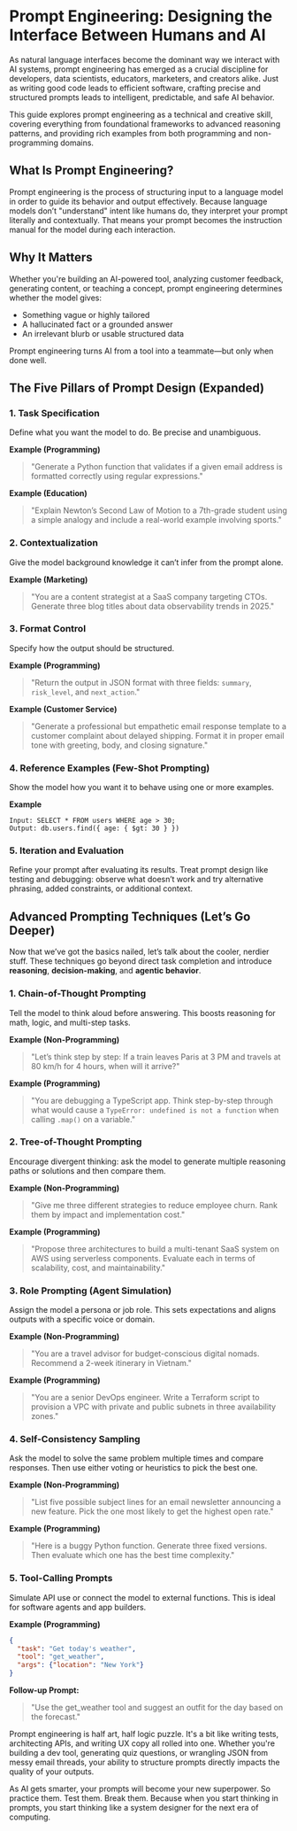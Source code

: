 # Prompt Engineering: Designing the Interface Between Humans and AI

As natural language interfaces become the dominant way we interact with AI systems, prompt engineering has emerged as a crucial discipline for developers, data scientists, educators, marketers, and creators alike. Just as writing good code leads to efficient software, crafting precise and structured prompts leads to intelligent, predictable, and safe AI behavior.

This guide explores prompt engineering as a technical and creative skill, covering everything from foundational frameworks to advanced reasoning patterns, and providing rich examples from both programming and non-programming domains.

## What Is Prompt Engineering?

Prompt engineering is the process of structuring input to a language model in order to guide its behavior and output effectively. Because language models don’t "understand" intent like humans do, they interpret your prompt literally and contextually. That means your prompt becomes the instruction manual for the model during each interaction.

## Why It Matters

Whether you're building an AI-powered tool, analyzing customer feedback, generating content, or teaching a concept, prompt engineering determines whether the model gives:

* Something vague or highly tailored
* A hallucinated fact or a grounded answer
* An irrelevant blurb or usable structured data

Prompt engineering turns AI from a tool into a teammate—but only when done well.


## The Five Pillars of Prompt Design (Expanded)

### 1. Task Specification

Define what you want the model to do. Be precise and unambiguous.

**Example (Programming)**

> "Generate a Python function that validates if a given email address is formatted correctly using regular expressions."

**Example (Education)**

> "Explain Newton’s Second Law of Motion to a 7th-grade student using a simple analogy and include a real-world example involving sports."

### 2. Contextualization

Give the model background knowledge it can’t infer from the prompt alone.

**Example (Marketing)**

> "You are a content strategist at a SaaS company targeting CTOs. Generate three blog titles about data observability trends in 2025."

### 3. Format Control

Specify how the output should be structured.

**Example (Programming)**

> "Return the output in JSON format with three fields: `summary`, `risk_level`, and `next_action`."

**Example (Customer Service)**

> "Generate a professional but empathetic email response template to a customer complaint about delayed shipping. Format it in proper email tone with greeting, body, and closing signature."

### 4. Reference Examples (Few-Shot Prompting)

Show the model how you want it to behave using one or more examples.

**Example**

```
Input: SELECT * FROM users WHERE age > 30;
Output: db.users.find({ age: { $gt: 30 } })
```

### 5. Iteration and Evaluation

Refine your prompt after evaluating its results. Treat prompt design like testing and debugging: observe what doesn’t work and try alternative phrasing, added constraints, or additional context.


## Advanced Prompting Techniques (Let’s Go Deeper)

Now that we’ve got the basics nailed, let’s talk about the cooler, nerdier stuff. These techniques go beyond direct task completion and introduce **reasoning**, **decision-making**, and **agentic behavior**.

### 1. Chain-of-Thought Prompting

Tell the model to think aloud before answering. This boosts reasoning for math, logic, and multi-step tasks.

**Example (Non-Programming)**

> "Let’s think step by step: If a train leaves Paris at 3 PM and travels at 80 km/h for 4 hours, when will it arrive?"

**Example (Programming)**

> "You are debugging a TypeScript app. Think step-by-step through what would cause a `TypeError: undefined is not a function` when calling `.map()` on a variable."

### 2. Tree-of-Thought Prompting

Encourage divergent thinking: ask the model to generate multiple reasoning paths or solutions and then compare them.

**Example (Non-Programming)**

> "Give me three different strategies to reduce employee churn. Rank them by impact and implementation cost."

**Example (Programming)**

> "Propose three architectures to build a multi-tenant SaaS system on AWS using serverless components. Evaluate each in terms of scalability, cost, and maintainability."

### 3. Role Prompting (Agent Simulation)

Assign the model a persona or job role. This sets expectations and aligns outputs with a specific voice or domain.

**Example (Non-Programming)**

> "You are a travel advisor for budget-conscious digital nomads. Recommend a 2-week itinerary in Vietnam."

**Example (Programming)**

> "You are a senior DevOps engineer. Write a Terraform script to provision a VPC with private and public subnets in three availability zones."

### 4. Self-Consistency Sampling

Ask the model to solve the same problem multiple times and compare responses. Then use either voting or heuristics to pick the best one.

**Example (Non-Programming)**

> "List five possible subject lines for an email newsletter announcing a new feature. Pick the one most likely to get the highest open rate."

**Example (Programming)**

> "Here is a buggy Python function. Generate three fixed versions. Then evaluate which one has the best time complexity."

### 5. Tool-Calling Prompts

Simulate API use or connect the model to external functions. This is ideal for software agents and app builders.

**Example (Programming)**

```json
{
  "task": "Get today's weather",
  "tool": "get_weather",
  "args": {"location": "New York"}
}
```

**Follow-up Prompt:**

> "Use the get\_weather tool and suggest an outfit for the day based on the forecast."

Prompt engineering is half art, half logic puzzle. It's a bit like writing tests, architecting APIs, and writing UX copy all rolled into one. Whether you're building a dev tool, generating quiz questions, or wrangling JSON from messy email threads, your ability to structure prompts directly impacts the quality of your outputs.

As AI gets smarter, your prompts will become your new superpower. So practice them. Test them. Break them. Because when you start thinking in prompts, you start thinking like a system designer for the next era of computing.

